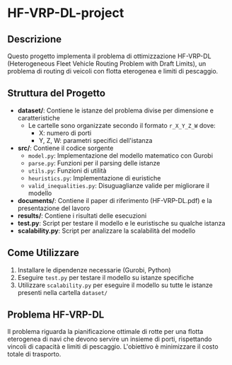 # HF-VRP-DL-project

## Descrizione
Questo progetto implementa il problema di ottimizzazione HF-VRP-DL (Heterogeneous Fleet Vehicle Routing Problem with Draft Limits), un problema di routing di veicoli con flotta eterogenea e limiti di pescaggio.

## Struttura del Progetto
- **dataset/**: Contiene le istanze del problema divise per dimensione e caratteristiche
  - Le cartelle sono organizzate secondo il formato `r_X_Y_Z_W` dove:
    - X: numero di porti
    - Y, Z, W: parametri specifici dell'istanza
- **src/**: Contiene il codice sorgente
  - `model.py`: Implementazione del modello matematico con Gurobi
  - `parse.py`: Funzioni per il parsing delle istanze
  - `utils.py`: Funzioni di utilità
  - `heuristics.py`: Implementazione di euristiche
  - `valid_inequalities.py`: Disuguaglianze valide per migliorare il modello
- **documents/**: Contiene il paper di riferimento (HF-VRP-DL.pdf) e la presentazione del lavoro
- **results/**: Contiene i risultati delle esecuzioni
- **test.py**: Script per testare il modello e le euristische su qualche istanza
- **scalability.py**: Script per analizzare la scalabilità del modello

## Come Utilizzare
1. Installare le dipendenze necessarie (Gurobi, Python)
2. Eseguire `test.py` per testare il modello su istanze specifiche
3. Utilizzare `scalability.py` per eseguire il modello su tutte le istanze presenti nella cartella `dataset/`

## Problema HF-VRP-DL
Il problema riguarda la pianificazione ottimale di rotte per una flotta eterogenea di navi che devono servire un insieme di porti, rispettando vincoli di capacità e limiti di pescaggio. L'obiettivo è minimizzare il costo totale di trasporto.